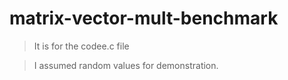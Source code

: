 # matrix-vector-mult-benchmark

> It is for the codee.c file

> I assumed random values for demonstration.

 

